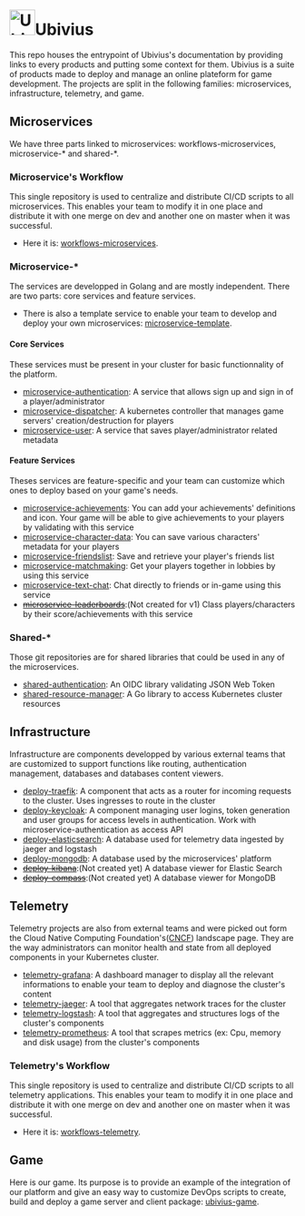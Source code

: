 # <img src="https://github.com/Ubivius/ubivius/blob/feature/UBI-444-Create-github-base-doc/assets/ubivius_elephant.png" alt="Ubivius Icon" width="45" height="">Ubivius
This repo houses the entrypoint of Ubivius's documentation by providing links to every products and putting some context for them. Ubivius is a suite of products made to deploy and manage an online plateform for game development. The projects are split in the following families: microservices, infrastructure, telemetry, and game.
## Microservices
We have three parts linked to microservices: workflows-microservices, microservice-\* and shared-\*.
### Microservice's Workflow
This single repository is used to centralize and distribute CI/CD scripts to all microservices. This enables your team to modify it in one place and distribute it with one merge on dev and another one on master when it was successful.
- Here it is: [workflows-microservices](https://github.com/Ubivius/workflows-microservices).
### Microservice-\*
The services are developped in Golang and are mostly independent. There are two parts: core services and feature services. 
- There is also a template service to enable your team to develop and deploy your own microservices: [microservice-template](https://github.com/Ubivius/microservice-template).
#### Core Services
These services must be present in your cluster for basic functionnality of the platform.
- [microservice-authentication](https://github.com/Ubivius/microservice-authentication): A service that allows sign up and sign in of a player/administrator
- [microservice-dispatcher](https://github.com/Ubivius/microservice-dispatcher): A kubernetes controller that manages game servers' creation/destruction for players
- [microservice-user](https://github.com/Ubivius/microservice-user): A service that saves player/administrator related metadata
#### Feature Services
Theses services are feature-specific and your team can customize which ones to deploy based on your game's needs.
- [microservice-achievements](https://github.com/Ubivius/microservice-achievements): You can add your achievements' definitions and icon. Your game will be able to give achievements to your players by validating with this service
- [microservice-character-data](https://github.com/Ubivius/microservice-character-data): You can save various characters' metadata for your players
- [microservice-friendslist](https://github.com/Ubivius/microservice-friendslist): Save and retrieve your player's friends list 
- [microservice-matchmaking](https://github.com/Ubivius/microservice-matchmaking): Get your players together in lobbies by using this service
- [microservice-text-chat](https://github.com/Ubivius/microservice-text-chat): Chat directly to friends or in-game using this service
- [~~microservice-leaderboards~~](https://github.com/Ubivius/ubivius#feature-services):(Not created for v1) Class players/characters by their score/achievements with this service
### Shared-\*
Those git repositories are for shared libraries that could be used in any of the microservices. 
- [shared-authentication](https://github.com/Ubivius/shared-authentication): An OIDC library validating JSON Web Token
- [shared-resource-manager](https://github.com/Ubivius/shared-resource-manager): A Go library to access Kubernetes cluster resources
## Infrastructure
Infrastructure are components developped by various external teams that are customized to support functions like routing, authentication management, databases and databases content viewers.
- [deploy-traefik](): A component that acts as a router for incoming requests to the cluster. Uses ingresses to route in the cluster
- [deploy-keycloak](): A component managing user logins, token generation and user groups for access levels in authentication. Work with microservice-authentication as access API
- [deploy-elasticsearch](): A database used for telemetry data ingested by jaeger and logstash
- [deploy-mongodb](): A database used by the microservices' platform
- [~~deploy-kibana~~](https://github.com/Ubivius/ubivius#infrastructure):(Not created yet) A database viewer for Elastic Search
- [~~deploy-compass~~](https://github.com/Ubivius/ubivius#infrastructure):(Not created yet) A database viewer for MongoDB
## Telemetry
Telemetry projects are also from external teams and were picked out form the Cloud Native Computing Foundation's([CNCF](https://landscape.cncf.io)) landscape page. They are the way administrators can monitor health and state from all deployed components in your Kubernetes cluster.
- [telemetry-grafana](): A dashboard manager to display all the relevant informations to enable your team to deploy and diagnose the cluster's content
- [telemetry-jaeger](): A tool that aggregates network traces for the cluster
- [telemetry-logstash](): A tool that aggregates and structures logs of the cluster's components
- [telemetry-prometheus](): A tool that scrapes metrics (ex: Cpu, memory and disk usage) from the cluster's components
### Telemetry's Workflow
This single repository is used to centralize and distribute CI/CD scripts to all telemetry applications. This enables your team to modify it in one place and distribute it with one merge on dev and another one on master when it was successful.
- Here it is: [workflows-telemetry](https://github.com/Ubivius/workflows-telemetry).
## Game
Here is our game. Its purpose is to provide an example of the integration of our platform and give an easy way to customize DevOps scripts to create, build and deploy a game server and client package: [ubivius-game](https://github.com/Ubivius/ubivius-game).
